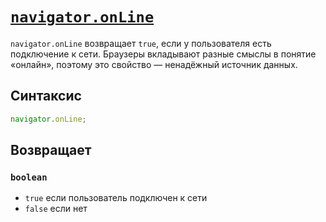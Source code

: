 # [`navigator.onLine`](../index.md)

`navigator.onLine` возвращает `true`, если у пользователя есть подключение к сети. Браузеры вкладывают разные смыслы в понятие «онлайн», поэтому это свойство — ненадёжный источник данных.

## Синтаксис

```js
navigator.onLine;
```

## Возвращает

### `boolean`

- `true` если пользователь подключен к сети
- `false` если нет
